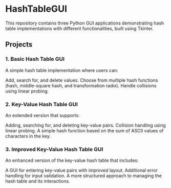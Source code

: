 # HashTableGUI
This repository contains three Python GUI applications demonstrating hash table implementations with different functionalities, built using Tkinter.

## Projects
### 1. Basic Hash Table GUI
A simple hash table implementation where users can:

Add, search for, and delete values.
Choose from multiple hash functions (hash, middle-square hash, and transformation radix).
Handle collisions using linear probing.

### 2. Key-Value Hash Table GUI
An extended version that supports:

Adding, searching for, and deleting key-value pairs.
Collision handling using linear probing.
A simple hash function based on the sum of ASCII values of characters in the key.

### 3. Improved Key-Value Hash Table GUI
An enhanced version of the key-value hash table that includes:

A GUI for entering key-value pairs with improved layout.
Additional error handling for input validation.
A more structured approach to managing the hash table and its interactions.
